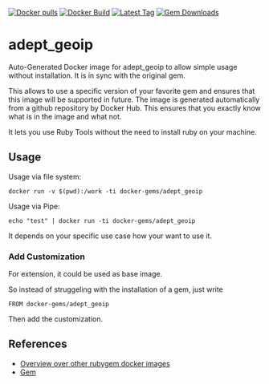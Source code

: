 [![Docker pulls](https://img.shields.io/docker/pulls/rubygem/adept_geoip.svg)](https://hub.docker.com/r/rubygem/adept_geoip/)
[![Docker Build](https://img.shields.io/docker/automated/rubygem/adept_geoip.svg)](https://hub.docker.com/r/rubygem/adept_geoip/)
[![Latest Tag](https://img.shields.io/github/tag/docker-rubygem/adept_geoip.svg)](https://hub.docker.com/r/rubygem/adept_geoip/)
[![Gem Downloads](https://img.shields.io/gem/dt/adept_geoip.svg)](https://rubygems.org/gems/adept_geoip/)
# adept_geoip

Auto-Generated Docker image for adept_geoip to allow simple usage without installation.
It is in sync with the original gem.

This allows to use a specific version of your favorite gem and ensures that this image will be supported in future.
The image is generated automatically from a github repository by Docker Hub.
This ensures that you exactly know what is in the image and what not.

It lets you use Ruby Tools without the need to install ruby on your machine.

## Usage

Usage via file system:

`docker run -v $(pwd):/work -ti docker-gems/adept_geoip`

Usage via Pipe:

`echo "test" | docker run -ti docker-gems/adept_geoip`

It depends on your specific use case how your want to use it.

### Add Customization

For extension, it could be used as base image.

So instead of struggeling with the installation of a gem, just write

`FROM docker-gems/adept_geoip`

Then add the customization.

## References

 - [Overview over other rubygem docker images](https://github.com/thinkbot/docker-rubygem)
 - [Gem](https://rubygems.org/gems/adept_geoip/)
